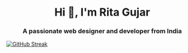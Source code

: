 <h1 align="center">Hi 👋, I'm Rita Gujar</h1>
<h3 align="center">A passionate web designer and developer from India</h3>

[![GitHub Streak](https://github-readme-streak-stats.herokuapp.com/?user=ritagujar)](#)
